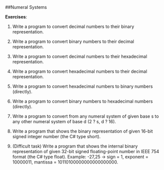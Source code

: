 ##Numeral Systems

**Exercises**:

01. Write a program to convert decimal numbers to their binary representation.

02. Write a program to convert binary numbers to their decimal representation.

03. Write a program to convert decimal numbers to their hexadecimal representation.

04. Write a program to convert hexadecimal numbers to their decimal representation.

05. Write a program to convert hexadecimal numbers to binary numbers (directly).

06. Write a program to convert binary numbers to hexadecimal numbers (directly).

07. Write a program to convert from any numeral system of given base s to any other numeral system of base d (2 ? s, d ?  16).

08. Write a program that shows the binary representation of given 16-bit signed integer number (the C# type short).

09. (Difficult task) Write a program that shows the internal binary representation of given 32-bit signed floating-point number
in IEEE 754 format (the C# type float). Example: -27,25 -> sign = 1, exponent = 10000011, mantissa = 10110100000000000000000.
